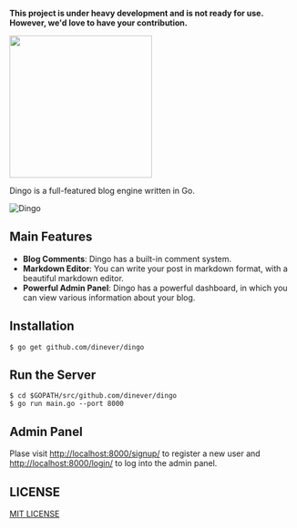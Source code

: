 **This project is under heavy development and is not ready for use. However, we'd love to have your contribution.**

<img width=250px src="https://cloud.githubusercontent.com/assets/1311594/14765969/bc14bafc-09c7-11e6-92f8-d69774cca249.png"></img>

Dingo is a full-featured blog engine written in Go.

![Dingo](https://cloud.githubusercontent.com/assets/1311594/14765958/0e6dcccc-09c7-11e6-96f3-5487b6732371.png)

## Main Features

- **Blog Comments**: Dingo has a built-in comment system.
- **Markdown Editor**: You can write your post in markdown format, with a beautiful markdown editor.
- **Powerful Admin Panel**: Dingo has a powerful dashboard, in which you can view various information about your blog.

## Installation

```
$ go get github.com/dinever/dingo
```

## Run the Server

```
$ cd $GOPATH/src/github.com/dinever/dingo
$ go run main.go --port 8000
```

## Admin Panel

Plase visit [http://localhost:8000/signup/](http://localhost:8000/signup/) to register a new user and [http://localhost:8000/login/](http://localhost:8000/login/) to log into the admin panel.

## LICENSE

[MIT LICENSE](/LICENSE)

